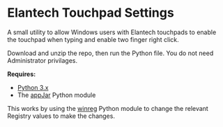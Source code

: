 # Elantech Touchpad Settings
A small utility to allow Windows users with Elantech touchpads to enable the touchpad when typing and enable two finger right click.

Download and unzip the repo, then run the Python file. You do not need Administrator privilages.

**Requires:**
* [Python 3.x](https://www.python.org/)
* The [appJar](https://github.com/jarvisteach/appJar) Python module

This works by using the [winreg](https://docs.python.org/3/library/winreg.html) Python module to change the relevant Registry values to make the changes.
